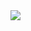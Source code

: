 <!DOCTYPE html>
<html>
<head>
<title>Google</title>
</head>
<body>
<img src="https://www.google.com/images/branding/googlelogo/1x/googlelogo_color_272x92dp.png">
</body>
</html>